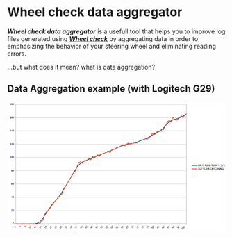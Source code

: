 # Wheel check data aggregator

***Wheel check data aggregator*** is a usefull tool that helps you to improve log files generated using [***Wheel check***]() by aggregating data in order to emphasizing the behavior of your steering wheel and eliminating reading errors.

...but what does it mean? what is data aggregation?

## Data Aggregation example (with Logitech G29)

![example](graph.png)
